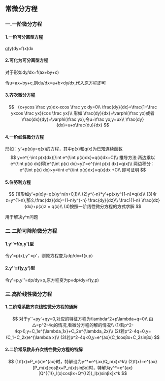 ## 常微分方程

### 一.一阶微分方程

#### 1.一阶可分离型方程

g(y)dy=f(x)dx

#### 2.可化为可分离型方程

对于形如dy/dx=f(ax+by+c)

令u=ax+by+c,则du/dx=a+b×dy/dx,代入原方程即可

#### 3.齐次微分方程

$$
（x+ycos \frac yx)dx-xcos \frac yx dy=0\\
\frac{dy}{dx}=\frac{1+\frac yxcos \frac yx}{cos \frac yx}\\
形如 \frac{dy}{dx}=\varphi(\frac yx)或者 \frac{dx}{dy}=\varphi(\frac yx),令u=\frac yx,y=ux\\
\frac{dy}{dx}=u+x\frac{du}{dx}
$$

#### 4.一阶线性微分方程

形如：y'+p(x)y=q(x)的方程，其中p(x)和q(x)为已知连续函数
$$
y=e^{-\int p(x)dx}[\int e^{\int p(x)dx}×q(x)dx+C]\\
推导方法:两边乘以e^{\int p(x) dx}得[e^{\int p(x) dx}×y]'=e^{\int p(x) dx}×q(x)\\
两边积分：e^{\int p(x) dx}×y=\int e^{\int p(x)dx}×q(x)dx +C\\
即可证明
$$

#### 5.伯努利方程

$$
(1)形如y'+p(x)y=q(x)y^n(n≠0,1)\\
(2)y^{-n}*y'+p(x)y^{1-n}=q(x)\\
(3)令z=y^{1-n},那么\frac{dz}{dx}=(1-n)y^{-n} \frac{dy}{dz}\\
\frac1{1-n} \frac{dz}{dx}+p(x)z = q(x)\\
(4)按照一阶线性微分方程的方式求解
$$

用于解决y^n问题

### 二.二阶可降阶微分方程

#### 1.y‘’=f(x,y')型

令y'=p(x),y''=p'，则原方程变为dp/dx=f(x,p)

#### 2.y''=f(y,y')型

令y'=p,y''=dp/dy×p,原方程变为p×dp/dy=f(y,p)

### 三.高阶线性微分方程

#### 1.二阶常系数齐次线性微分方程的通解

$$
对于y''+py'+qy=0,对应的特征方程为\lambda^2+p\lambda+q=0\\
由△=p^2-4q的情况,看微分方程的解的情况\\
(1)若p^2-4q>0,y=C_1e^{\lambda_1x}+C_2e^{\lambda_2x}\\
(2)若p^2-4q=0,y=(C_1+C_2x)e^{\lambda x}\\
(3)若p^2-4q<0,y=e^{ax}(C_1cosβx+C_2sinβx)
$$

#### 2.二阶常系数非齐次线性微分方程的特解

$$
(1)f(x)=P_n(x)e^{ax}时，特解设为y^*=e^{ax}Q_n(x)x^k\\
(2)f(x)=e^{ax}[P_m(x)cosβx+P_n(x)sinβx]时，特解为y^*=e^{ax}[Q^{(1)}_l(x)cosβx+Q^{(2)}_l(x)sinβx]x^k
$$

